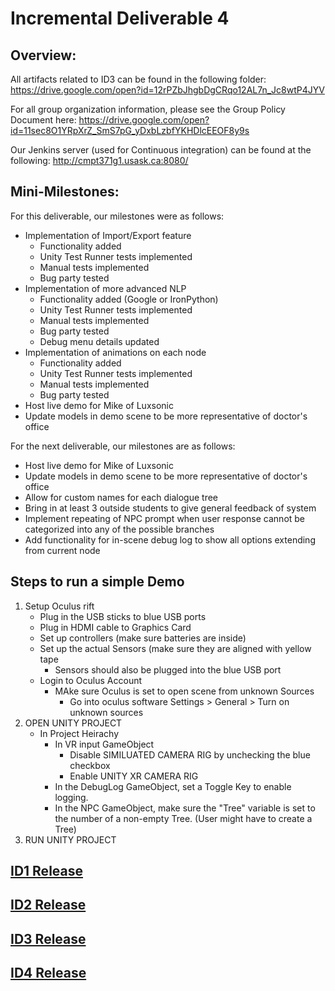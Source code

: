 # Incremental Deliverable 4

## Overview:
All artifacts related to ID3 can be found in the following folder: https://drive.google.com/open?id=12rPZbJhgbDgCRqo12AL7n_Jc8wtP4JYV

For all group organization information, please see the Group Policy Document here:
https://drive.google.com/open?id=11sec8O1YRpXrZ_SmS7pG_yDxbLzbfYKHDlcEEOF8y9s

Our Jenkins server (used for Continuous integration) can be found at the following: http://cmpt371g1.usask.ca:8080/

## Mini-Milestones:

For this deliverable, our milestones were as follows:
* Implementation of Import/Export feature
	* Functionality added
	* Unity Test Runner tests implemented
	* Manual tests implemented
	* Bug party tested
* Implementation of more advanced NLP
	* Functionality added (Google or IronPython)
	* Unity Test Runner tests implemented
	* Manual tests implemented
	* Bug party tested
	* Debug menu details updated
* Implementation of animations on each node
	* Functionality added
	* Unity Test Runner tests implemented
	* Manual tests implemented
	* Bug party tested
* Host live demo for Mike of Luxsonic
* Update models in demo scene to be more representative of doctor's office

For the next deliverable, our milestones are as follows:
* Host live demo for Mike of Luxsonic
* Update models in demo scene to be more representative of doctor's office
* Allow for custom names for each dialogue tree
* Bring in at least 3 outside students to give general feedback of system
* Implement repeating of NPC prompt when user response cannot be categorized into any of the possible branches
* Add functionality for in-scene debug log to show all options extending from current node


## Steps to run a simple Demo
1. Setup Oculus rift
    * Plug in the USB sticks to blue USB ports
    * Plug in HDMI cable to Graphics Card
    * Set up controllers (make sure batteries are inside)
    * Set up the actual Sensors (make sure they are aligned with yellow tape
        * Sensors should also be plugged into the blue USB port
    * Login to Oculus Account
        * MAke sure Oculus is set to open scene from unknown Sources
            * Go into oculus software Settings > General > Turn on unknown sources
2. OPEN UNITY PROJECT
    * In Project Heirachy
        * In VR input GameObject
            * Disable SIMILUATED CAMERA RIG by unchecking the blue checkbox
            * Enable UNITY XR CAMERA RIG    
        * In the DebugLog GameObject, set a Toggle Key to enable logging.
        * In the NPC GameObject, make sure the "Tree" variable is set to the number of a non-empty Tree. (User might have to create a Tree)
3. RUN UNITY PROJECT 

## [ID1 Release](https://github.com/UniversityOfSaskatchewanCMPT371/term-project-fall2019-team-1/releases/tag/ID1)
## [ID2 Release](https://github.com/UniversityOfSaskatchewanCMPT371/term-project-fall2019-team-1/releases/tag/ID2.1.1)
## [ID3 Release](https://github.com/UniversityOfSaskatchewanCMPT371/term-project-fall2019-team-1/releases/tag/ID3)
## [ID4 Release](https://github.com/UniversityOfSaskatchewanCMPT371/term-project-fall2019-team-1/releases/tag/ID4.1)
